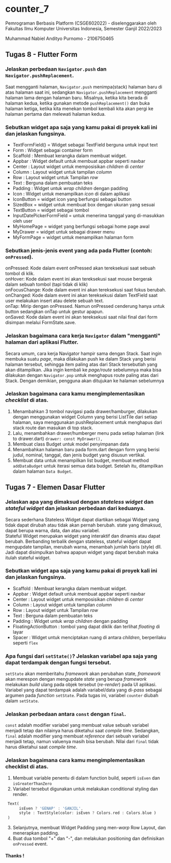 # counter_7

Pemrograman Berbasis Platform (CSGE602022) - diselenggarakan oleh Fakultas Ilmu Komputer Universitas Indonesia, Semester Ganjil 2022/2023

Muhammad Nabiel Andityo Purnomo - 2106750465

## Tugas 8 - Flutter Form

### Jelaskan perbedaan `Navigator.push` dan `Navigator.pushReplacement`.

Saat mengganti halaman, `Navigator.push` menimpa(stack) halaman baru di atas halaman saat ini, sedangkan `Navigator.pushReplacement` 
mengganti halaman lama dengan halaman baru. Misalnya, ketika kita berada di halaman kedua, ketika gunakan metode `pushReplacement()` 
dan buka halaman ketiga, ketika kita menekan tombol kembali kita akan pergi ke halaman pertama dan melewati halaman kedua.

### Sebutkan widget apa saja yang kamu pakai di proyek kali ini dan jelaskan fungsinya.

- TextFormField() = Widget sebagai TextField berguna untuk input text
- Form : Widget sebagai container form
- Scaffold : Membuat kerangka dalam membuat widget.
- Appbar : Widget default untuk membuat appbar seperti navbar
- Center : Layout widget untuk memposisikan *children* di *center*
- Column : Layout widget untuk tampilan *column*
- Row : Layout widget untuk Tampilan *row*
- Text : Berguna dalam pembuatan teks
- Padding : Widget untuk *wrap children* dengan padding
- Icon : Widget untuk menampilkan *icon* di dalam aplikasi
- IconButton = widget icon yang berfungsi sebagai button
- SizedBox = widget untuk membuat box dengan ukuran yang sesuai
- TextButton = widget sebagai tombol
- InputDatePickerFormField = untuk menerima tanggal yang di-masukkan oleh user
- MyHomePage = widget yang berfungsi sebagai home page awal
- MyDrawer = widget untuk sebagai drawer menu
- MyFormPage = widget untuk menampilkan halaman form

### Sebutkan jenis-jenis event yang ada pada Flutter (contoh: `onPressed`).

onPressed:  Kode dalam event onPressed akan tereksekusi saat sebuah tombol di klik.<br>
onHover:  Kode dalam event ini akan tereksekusi saat mouse bergerak dalam sebuah tombol (tapi tidak di klik)<br> 
onFocusChange:  Kode dalam event ini akan tereksekusi saat fokus berubah.<br> 
onChanged:  Kode dalam event ini akan tereksekusi dalam TextField saat user melakukan insert atau delete sebuah text.<br> 
onTap:  Mirip dengan onPressed. Namun onPressed cenderung hanya untuk button sedangkan onTap untuk gestur apapun.<br> 
onSaved:  Kode dalam event ini akan tereksekusi saat nilai final dari form disimpan melalui FormState.save.<br>

### Jelaskan bagaimana cara kerja `Navigator` dalam "mengganti" halaman dari aplikasi Flutter.

Secara umum, cara kerja Navigator hampir sama dengan Stack. Saat ingin membuka suatu *page*, maka dilakukan push ke dalam
Stack yang berisi halaman tersebut, sehingga item paling atas dari Stack tersebutlah yang akan ditampilkan. Jika ingin kembali
ke *page/route* sebelumnya maka bisa dilakukan dengan `Navigator.pop` untuk menghapus route paling atas dari Stack. Dengan demikian, 
pengguna akan ditujukan ke halaman sebelumnya

### Jelaskan bagaimana cara kamu mengimplementasikan *checklist* di atas.
1. Menambahkan 3 tombol navigasi pada drawer/hamburger, dilakukan dengan menggunakan widget Column yang berisi ListTile dari
setiap halaman, saya menggunakan pushReplacement untuk menghapus dari stack route dan masukan di top stack.
2. Lalu, menambahkan drawer/humberger menu pada setiap halaman (link to drawer.dart)
`drawer: const MyDrawer(),`
3. Membuat class Budget untuk model penyimpanan data
4. Menambahkan halaman baru pada form.dart dengan form yang berisi judul, nominal, tanggal, dan jenis budget yang disusun vertikal.
5. Membuat data untuk menampilkan list budget, membuat method `addDataBudget` untuk iterasi semua data budget.
Setelah itu, ditampilkan dalam halaman `Data Budget`.

## Tugas 7 - Elemen Dasar Flutter

### Jelaskan apa yang dimaksud dengan *stateless widget* dan *stateful widget* dan jelaskan perbedaan dari keduanya.

Secara sederhana Stateless Widget dapat diartikan sebagai Widget yang tidak dapat dirubah atau tidak akan pernah berubah. 
state yang dimaksud, dapat berupa warna, data, dan atau variabel.<br>
Stateful Widget merupakan widget yang interaktif dan dinamis atau dapat berubah. Berbanding terbalik dengan stateless, 
stateful widget dapat mengupdate tampilan, merubah warna, menambah jumlah baris (style) dll. Jadi dapat disimpulkan bahwa 
apapun widget yang dapat berubah maka itulah stateful widget.

### Sebutkan widget apa saja yang kamu pakai di proyek kali ini dan jelaskan fungsinya.

- Scaffold : Membuat kerangka dalam membuat widget.
- Appbar : Widget default untuk membuat appbar seperti navbar
- Center : Layout widget untuk memposisikan *children* di *center*
- Column : Layout widget untuk tampilan *column*
- Row : Layout widget untuk Tampilan *row*
- Text : Berguna dalam pembuatan teks
- Padding : Widget untuk *wrap children* dengan padding
- FloatingActionButton : tombol yang dapat diklik dan terlihat *floating* di layar
- Spacer : Widget untuk menciptakan ruang di antara *children*, berperilaku seperti `flex`

### Apa fungsi dari `setState()`? Jelaskan variabel apa saja yang dapat terdampak dengan fungsi tersebut.

`setState` akan memberitahu *framework* akan perubahan state, *framework* akan merespon dengan mengupdate *state* yang berupa 
*framework* melakukan *build* ulang pada objek tersebut (*re-render*) pada UI aplikasi. Variabel yang dapat terdampak adalah 
variabel/data yang di-*pass* sebagai argumen pada *function* `setState`. Pada tugas ini, variabel `counter` diubah dalam `setState`.

### Jelaskan perbedaan antara `const` dengan `final`.

`const` adalah modifier variabel yang membuat value sebuah variabel menjadi tetap dan nilainya harus diketahui saat *compile time*. Sedangkan, 
`final` adalah modifier yang membuat *reference* dari sebuah variabel menjadi tetap, namun valuenya masih bisa berubah. Nilai dari `final` tidak harus diketahui saat *compile time*.

### Jelaskan bagaimana cara kamu mengimplementasikan checklist di atas.

1. Membuat variable penentu di dalam function build, seperti `isEven` dan `isGreaterThanZero`
2. Variabel tersebut digunakan untuk melakukan conditional styling dan render.
```dart
 Text(
      isEven ? 'GENAP' : 'GANJIL',
      style : TextStyle(color: isEven ? Colors.red : Colors.blue )
 ) 
```
3. Selanjutnya, membuat Widget Padding yang men-*warp* Row Layout, dan menerapkan padding.
4. Buat dua tombol "+" dan "-", dan melakukan positioning dan definisikan `onPressed` event.

#### Thanks !